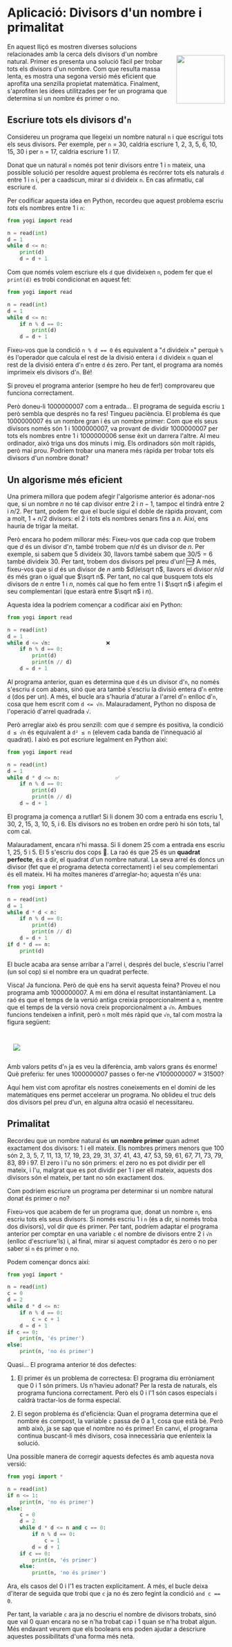 
# Aplicació: Divisors d'un nombre i primalitat

<img src='./divisors.png' style='height: 8em; float: right; margin: 2em 0 1em 1em;'/>

En aquest lliçó es mostren diverses solucions relacionades amb la cerca dels divisors d'un nombre natural. Primer es presenta una solució fàcil per trobar tots els divisors d'un nombre. Com que resulta massa lenta, es mostra una segona versió més eficient que aprofita una senzilla propietat matemàtica. Finalment, s'aprofiten les idees utilitzades per fer un programa que determina si un nombre és primer o no.


## Escriure tots els divisors d'`n`

Considereu un programa que llegeixi un nombre natural `n` i que escrigui tots els seus divisors. Per exemple, per `n` = 30, caldria escriure 1, 2, 3, 5, 6, 10, 15, 30 i per `n` = 17, caldria escriure 1 i 17.

Donat que un natural `n` només pot tenir divisors entre 1 i `n` mateix, una possible solució per resoldre aquest problema és recórrer tots els naturals `d` entre 1 i `n` i, per a caadscun, mirar si `d` divideix `n`. En cas afirmatiu, cal escriure `d`.

Per codificar aquesta idea en Python, recordeu que aquest problema escriu *tots* els nombres entre 1 i `n`:

```python
from yogi import read

n = read(int)
d = 1
while d <= n:
    print(d)
    d = d + 1
```

Com que només volem escriure els `d` que divideixen `n`, podem fer que el `print(d)` es trobi condicionat en aquest fet:

```python
from yogi import read

n = read(int)
d = 1
while d <= n:
    if n % d == 0:
        print(d)
    d = d + 1
```

Fixeu-vos que la condició `n % d == 0` és equivalent a "`d` divideix `n`" perquè `%` és l'operador que calcula el rest de la divisió entera i `d` divideix `n` quan el rest de la divisió entera d'`n` entre `d` és zero. Per tant, el programa ara només imprimeix els divisors d'`n`. Bé!

Si proveu el programa anterior (sempre ho heu de fer!) comprovareu que funciona correctament.

Però doneu-li 1000000007 com a entrada... El programa de seguida escriu `1` però sembla que després no fa res! Tingueu paciència. El problema és que 1000000007 és un nombre gran i és un nombre primer: Com que els seus divisors només són 1 i 1000000007, va provant de dividir 1000000007 per tots els nombres entre 1 i 1000000006 sense èxit un darrera l'altre. Al meu ordinador, això triga uns dos minuts i mig. Els ordinadors són molt ràpids, però mai prou. Podríem trobar una manera més ràpida per trobar tots els divisors d'un nombre donat?


## Un algorisme més eficient

Una primera millora que podem afegir l'algorisme anterior és adonar-nos que, si un nombre $n$ no té cap divisor entre $2$ i $n-1$, tampoc el tindrà entre $2$ i $n/2$. Per tant, podem fer que el bucle sigui el doble de ràpida provant, com a molt, $1 + n/2$ divisors: el 2 i tots els nombres senars fins a $n$. Així, ens hauria de trigar la meitat.

Però encara ho podem millorar més: Fixeu-vos que cada cop que trobem que $d$ és un divisor d'$n$, també trobem que $n/d$ és un divisor de $n$. Per exemple, si sabem que 5 divideix 30, llavors també sabem que $30/5 = 6$ també divideix 30. Per tant, trobem dos divisors pel preu d'un! 🆓! A més, fixeu-vos que si $d$ és un divisor de $n$ amb $d\le\sqrt n$, llavors el divisor $n/d$ és més gran o igual que $\sqrt n$. Per tant, no cal que busquem tots els divisors de $n$ entre 1 i $n$, només cal que ho fem entre 1 i $\sqrt n$ i afegim el seu complementari (que estarà entre $\sqrt n$ i $n$).

Aquesta idea la podríem començar a codificar així en Python:

```python
from yogi import read

n = read(int)
d = 1
while d <= √n:                  ❌
    if n % d == 0:
        print(d)
        print(n // d)
    d = d + 1
```

Al programa anterior, quan es determina que `d` és un divisor d'`n`, no només s'escriu `d` com abans, sinó que ara també s'escriu la divisió entera d'`n` entre `d` (dos per un). A més, el bucle ara s'hauria d'aturar a l'arrel d'`n` enlloc d'`n`, cosa que hem escrit com `d <= √n`. Malauradament, Python no disposa de l'operació d'arrel quadrada `√`.

Però arreglar això és prou senzill: com que `d` sempre és positiva, la condició `d ≤ √n` és equivalent a `d² ≤ n` (elevem cada banda de l'innequació al quadrat). I això es pot escriure legalment en Python així:

```python
from yogi import read

n = read(int)
d = 1
while d * d <= n:                  ✅
    if n % d == 0:
        print(d)
        print(n // d)
    d = d + 1
```

El programa ja comença a rutllar! Si li donem 30 com a entrada ens escriu
1,
30,
2,
15,
3,
10,
5,
i 6.
Els divisors no es troben en ordre però hi són tots, tal com cal.

Malauradament, encara n'hi massa. Si li donem 25 com a entrada ens escriu
1,
25,
5 i
5.
El 5 s'escriu dos cops 🙁. La raó és que 25 és un **quadrat perfecte**, és a dir, el quadrat d'un nombre natural. La seva arrel és doncs un divisor (fet que el programa detecta correctament) i el seu complementari és ell mateix. Hi ha moltes maneres d'arreglar-ho; aquesta n'és una:


```python
from yogi import *

n = read(int)
d = 1
while d * d < n:
    if n % d == 0:
        print(d)
        print(n // d)
    d = d + 1
if d * d == n:
    print(d)
```

El bucle acaba ara sense arribar a l'arrel i, després del bucle, s'escriu l'arrel (un sol cop) si el nombre era un quadrat perfecte.

Visca! Ja funciona. Però de què ens ha servit aquesta feina? Proveu el nou programa amb 1000000007. A mi em dóna el resultat instantàniament. La raó és que el temps de la versió antiga creixia proporcionalment a `n`, mentre que el temps de la versió nova creix proporcionalment a `√n`. Ambues funcions tendeixen a infinit, però `n` molt més ràpid que `√n`, tal com mostra la figura següent:

<img src='./plot-n-sqrt-n.svg' style='max: 100%px; margin: 2em 0 1em 1em;' />

Amb valors petits d'`n` ja es veu la diferència, amb valors grans és enorme! Què preferiu: fer unes 1000000007 passes o fer-ne √1000000007 ≈ 31500?

Aquí hem vist com aprofitar els nostres coneixements en el domini de les matemàtiques ens permet accelerar un programa. No oblideu el truc dels dos divisors pel preu d'un, en alguna altra ocasió el necessitareu.


## Primalitat

Recordeu que un nombre natural és **un nombre primer** quan admet exactament dos divisors: 1 i ell mateix. Els nombres primers menors que 100 són 2, 3, 5, 7, 11, 13, 17, 19, 23, 29, 31, 37, 41, 43, 47, 53, 59, 61, 67, 71, 73, 79, 83, 89 i 97. El zero i l'u no són primers: el zero no es pot dividir per ell mateix, i l'u, malgrat que es pot dividir per 1 i per ell mateix, aquests dos divisors són el mateix, per tant no són exactament dos.

Com podríem escriure un programa per determinar si un nombre natural donat és primer o no?

Fixeu-vos que acabem de fer un programa que, donat un nombre `n`, ens escriu tots els seus divisors. Si només escriu 1 i `n` (és a dir, si només troba dos divisors), vol dir que és primer. Per tant, podríem adaptar el programa anterior per comptar en una variable `c` el nombre de divisors entre 2 i `√n` (enlloc d'escriure'ls) i, al final, mirar si aquest comptador és zero o no per saber si `n` és primer o no.

Podem començar doncs així:

```python
from yogi import *

n = read(int)
c = 0
d = 2
while d * d <= n:
    if n % d == 0:
        c = c + 1
    d = d + 1
if c == 0:
    print(n, 'és primer')
else:
    print(n, 'no és primer')
```

Quasi... El programa anterior té dos defectes:

1. El primer és un problema de correctesa: El programa diu erròniament que 0 i 1 són primers. Us n'havieu adonat? Per la resta de naturals, els programa funciona correctament. Però els 0 i l'1 són casos especials i caldrà tractar-los de forma especial.

2. El segon problema és d'eficiència: Quan el programa determina que el nombre és compost, la variable `c` passa de 0 a 1, cosa que està bé. Però amb això, ja se sap que el nombre no és primer! En canvi, el programa continua buscant-li més divisors, cosa innecessària que enlenteix la solució.

Una possible manera de corregir aquests defectes és amb aquesta nova versió:

```python
from yogi import *

n = read(int)
if n <= 1:
    print(n, 'no és primer')
else:
    c = 0
    d = 2
    while d * d <= n and c == 0:
        if n % d == 0:
            c = 1
        d = d + 1
    if c == 0:
        print(n, 'és primer')
    else:
        print(n, 'no és primer')
```

Ara, els casos del 0 i l'1 es tracten explícitament. A més, el bucle deixa d'iterar de seguida que trobi que `c` ja no és zero fegint la condició `and c == 0`.

Per tant, la variable `c` ara ja no descriu el nombre de divisors trobats, sinó que val 0 quan encara no se n'ha trobat cap i 1 quan se n'ha trobat algun. Més endavant veurem que els booleans ens poden ajudar a descriure aquestes possibilitats d'una forma més neta.

<Autors autors="jpetit"/>

